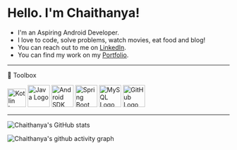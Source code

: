 # Hello. I'm Chaithanya!

<ul>
  
<li> I'm an Aspiring Android Developer.</li>
<li>I love to code, solve problems, watch movies, eat food and blog!</li>
<li> You can reach out to me on <a href="https://www.linkedin.com/in/chaithanyaguptha/" rel="nofollow">LinkedIn</a>.</li>
<li>You can find my work on my <a href="https://chaithanya-portfolio.netlify.app/" rel="nofollow">Portfolio</a>.
</ul>


---
🧰 Toolbox
 
<img src="https://cdn.worldvectorlogo.com/logos/kotlin-1.svg" alt="Kotlin logo" width="42" height="42"/>    <img src="https://cdn4.iconfinder.com/data/icons/logos-and-brands/512/181_Java_logo_logos-512.png" alt="Java Logo" width="50" height="50"/>    <img src="https://cdn1.iconfinder.com/data/icons/logotypes/32/android-512.png" alt="Android SDK" width="50" height="50"/>    <img src="https://cdn.worldvectorlogo.com/logos/spring-3.svg" alt="Spring Boot" width="50" height="50"/>    <img src="https://cdn.worldvectorlogo.com/logos/mysql-6.svg" alt="MySQL Logo" width="50" height="50"/>    <img src="https://cdn.worldvectorlogo.com/logos/git-icon.svg" alt="GitHub Logo" width="50" height="50"/>     

---



![Chaithanya's GitHub stats](https://github-readme-stats.vercel.app/api?username=chaithanyagollapalli&show_icons=true&theme=radical)

![Chaithanya's github activity graph](https://activity-graph.herokuapp.com/graph?username=chaithanyagollapalli&theme=dracula)

